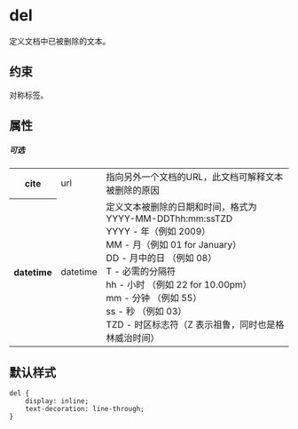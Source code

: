 # del

定义文档中已被删除的文本。

## 约束

对称标签。

## 属性

##### 可选

<table>
<tr>
    <th>cite</th>
    <td>url</td>
    <td>指向另外一个文档的URL，此文档可解释文本被删除的原因</td>
</tr>
    <th>datetime</th>
    <td>datetime</td>
    <td>定义文本被删除的日期和时间，格式为YYYY-MM-DDThh:mm:ssTZD
        <br/>YYYY - 年（例如 2009）
        <br/>MM - 月（例如 01 for January）
        <br/>DD - 月中的日 （例如 08）
        <br/>T - 必需的分隔符
        <br/>hh - 小时 （例如 22 for 10.00pm）
        <br/>mm - 分钟 （例如 55）
        <br/>ss - 秒 （例如 03）
        <br/>TZD - 时区标志符（Z 表示祖鲁，同时也是格林威治时间）
    </td>
</tr>
</table>

## 默认样式

```
del {
    display: inline;
    text-decoration: line-through;
}
```